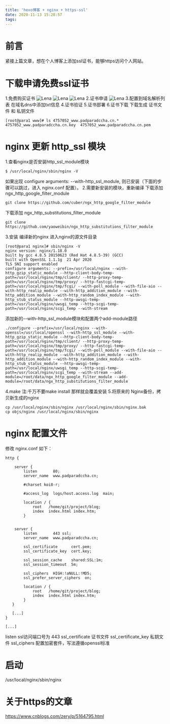 ```yaml
---
title: 'hexo博客 + nginx + https-ssl'
date: 2020-11-13 15:28:57
tags:
---
```

# 前言
紧接上篇文章，想在个人博客上添加ssl证书，能够https访问个人网站。

<!--more-->

# 下载申请免费ssl证书
1.免费购买证书
![Lena](/images/2020_11_13_pic00.png)
![Lena](/images/2020_11_13_pic01.png)
![Lena](/images/2020_11_13_pic02.png)
2.证书申请
![Lena](/images/2020_11_13_pic03.png)
3.配置到域名解析列表
在域名dns中添加txt信息
4.证书验证
5.证书部署
6.证书下载
下载生成 证书文件 和 私钥文件
```
[root@para1 www]# ls 4757052_www.padparadccha.cn.*
4757052_www.padparadccha.cn.key  4757052_www.padparadccha.cn.pem
```

# nginx 更新 http_ssl 模块
1.查看nginx是否安装http_ssl_module模块
```
$ /usr/local/nginx/sbin/nginx -V
```
如果出现 configure arguments: --with-http_ssl_module, 则已安装（下面的步骤可以跳过，进入 nginx.conf 配置）。
2.需要新安装的模块，重新编译 
下载添加 ngx_http_google_filter_module
```
git clone https://github.com/cuber/ngx_http_google_filter_module
```
下载添加 ngx_http_substitutions_filter_module
```
git clone https://github.com/yaoweibin/ngx_http_substitutions_filter_module
```
3.安装 编译新的nginx
进入nginx的源文件目录 
```
[root@para1 nginx]# sbin/nginx -V
nginx version: nginx/1.18.0
built by gcc 4.8.5 20150623 (Red Hat 4.8.5-39) (GCC) 
built with OpenSSL 1.1.1g  21 Apr 2020
TLS SNI support enabled
configure arguments: --prefix=/usr/local/nginx --with-http_gzip_static_module --http-client-body-temp-path=/usr/local/nginx/tmp/client/ --http-proxy-temp-path=/usr/local/nginx/tmp/proxy/ --http-fastcgi-temp-path=/usr/local/nginx/tmp/fcgi/ --with-poll_module --with-file-aio --with-http_realip_module --with-http_addition_module --with-http_addition_module --with-http_random_index_module --with-http_stub_status_module --http-uwsgi-temp-path=/usr/local/nginx/uwsgi_temp --http-scgi-temp-path=/usr/local/nginx/scgi_temp --with-stream 
```
添加新的--with-http_ssl_module模块和配置两个add-module路径
```
./configure --prefix=/usr/local/nginx --with-openssl=/usr/local/openssl --with-http_ssl_module --with-http_gzip_static_module --http-client-body-temp-path=/usr/local/nginx/tmp/client/ --http-proxy-temp-path=/usr/local/nginx/tmp/proxy/ --http-fastcgi-temp-path=/usr/local/nginx/tmp/fcgi/ --with-poll_module --with-file-aio --with-http_realip_module --with-http_addition_module --with-http_addition_module --with-http_random_index_module --with-http_stub_status_module --http-uwsgi-temp-path=/usr/local/nginx/uwsgi_temp --http-scgi-temp-path=/usr/local/nginx/scgi_temp --with-stream --add-module=/root/data/ngx_http_google_filter_module --add-module=/root/data/ngx_http_substitutions_filter_module
```
4.make 注:千万不要make install 那样就会覆盖安装
5.将原来的 Nginx备份，拷贝新生成的nginx
```
cp /usr/local/nginx/sbin/nginx /usr/local/nginx/sbin/nginx.bak
cp objs/nginx /usr/local/nginx/sbin/nginx
```

# nginx 配置文件
修改 nginx.conf 如下：
```
http {

    server {
        listen       80;
        server_name  www.padparadccha.cn;

        #charset koi8-r;

        #access_log  logs/host.access.log  main;

        location / {
            root   /home/git/project/blog;
            index  index.html index.htm;
        }


    server {
        listen       443 ssl;
        server_name  www.padparadccha.cn;

        ssl_certificate      cert.pem;
        ssl_certificate_key  cert.key;

        ssl_session_cache    shared:SSL:1m;
        ssl_session_timeout  5m;

        ssl_ciphers  HIGH:!aNULL:!MD5;
        ssl_prefer_server_ciphers  on;

        location / {
            root   /home/git/project/blog;
            index  index.html index.htm;
        }
   }

   [...]
}

[...]
```
listen	ssl访问端口号为 443
ssl_certificate 证书文件
ssl_certificate_key 私钥文件
ssl_ciphers  配置加密套件，写法遵循openssl标准

# 启动
/usr/local/nginx/sbin/nginx

# 关于https的文章
https://www.cnblogs.com/zery/p/5164795.html

